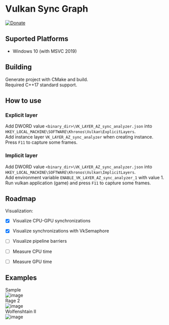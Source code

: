 # Vulkan Sync Graph
[![Donate](https://img.shields.io/badge/Donate-PayPal-green.svg)](paypal.me/azhirnovgithub)<br/>


## Suported Platforms
* Windows 10 (with MSVC 2019)


## Building
Generate project with CMake and build.<br/>
Required C++17 standard support.


## How to use

### Explicit layer
Add DWORD value `<binary_dir>\VK_LAYER_AZ_sync_analyzer.json` into `HKEY_LOCAL_MACHINE\SOFTWARE\Khronos\Vulkan\ExplicitLayers`.<br/>
Add instance layer `VK_LAYER_AZ_sync_analyzer` when creating instance.<br/>
Press `F11` to capture some frames.<br/>

### Implicit layer
Add DWORD value `<binary_dir>\VK_LAYER_AZ_sync_analyzer.json` into `HKEY_LOCAL_MACHINE\SOFTWARE\Khronos\Vulkan\ImplicitLayers`.<br/>
Add environment variable `ENABLE_VK_LAYER_AZ_sync_analyzer_1` with value 1.<br/>
Run vulkan application (game) and press `F11` to capture some frames.<br/>


## Roadmap

Visualization:
- [x] Visualize CPU-GPU synchronizations
- [x] Visualize synchronizations with VkSemaphore
- [ ] Visualize pipeline barriers
- [ ] Measure CPU time
- [ ] Measure GPU time


## Examples

Sample<br/>
![image](images/sample.png)
<br/>
Rage 2<br/>
![image](images/rage2.png)
<br/>
Wolfenshtain II<br/>
![image](images/wolfenshtein2.png)
